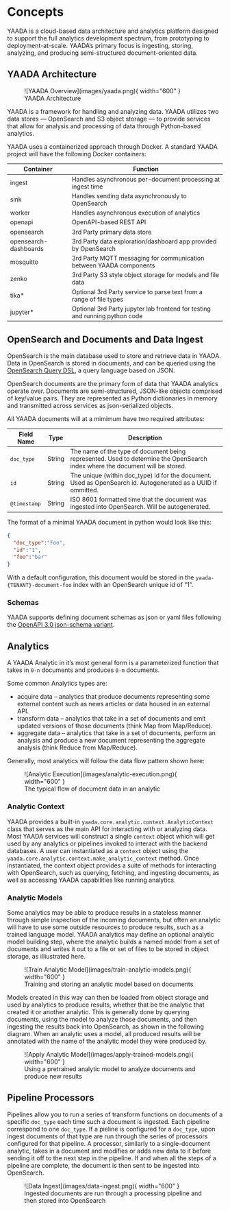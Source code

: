 # Concepts

YAADA is a cloud-based data architecture and analytics platform designed to support the full analytics development spectrum, from prototyping to deployment-at-scale. YAADA’s primary focus is ingesting, storing, analyzing, and producing semi-structured document-oriented data.

## YAADA Architecture

<figure markdown>
  ![YAADA Overview](images/yaada.png){ width="600" }
  <figcaption>YAADA Architecture</figcaption>
</figure>

YAADA is a framework for handling and analyzing data. YAADA utilizes two data stores — OpenSearch and S3 object storage — to provide services that allow for analysis and processing of data through Python-based analytics.

YAADA uses a containerized approach through Docker. A standard YAADA project will have the following Docker containers:

| Container     | Function                                                                    |
| ------------- | --------------------------------------------------------------------------- |
| ingest        | Handles asynchronous per-document processing at ingest time                 |
| sink          | Handles sending data asynchronously to OpenSearch                           |
| worker        | Handles asynchronous execution of analytics                                 |
| openapi       | OpenAPI-based REST API                                                      |
| opensearch    | 3rd Party primary data store                                                |
| opensearch-dashboards| 3rd Party data exploration/dashboard app provided by OpenSearch      |
| mosquitto     | 3rd Party MQTT messaging for communication between YAADA components         |
| zenko         | 3rd Party S3 style object storage for models and file data                  |
| tika*         | Optional 3rd Party service to parse text from a range of file types         |
| jupyter*      | Optional 3rd Party jupyter lab frontend for testing and running python code |

## OpenSearch and Documents and Data Ingest

OpenSearch is the main database used to store and retrieve data in YAADA. Data in OpenSearch is stored in documents, and can be queried using the [OpenSearch Query DSL](https://opensearch.org/docs/latest/query-dsl/), a query language based on JSON.

OpenSearch documents are the primary form of data that YAADA analytics operate over. Documents are semi-structured, JSON-like objects comprised of key/value pairs. They are represented as Python dictionaries in memory and transmitted across services as json-serialized objects.

All YAADA documents will at a mimimum have two required attributes:

| Field Name   | Type   | Description                                                                                                                     |
| ------------ | ------ | ------------------------------------------------------------------------------------------------------------------------------- |
| `doc_type`   | String | The name of the type of document being represented. Used to determine the OpenSearch index where the document will be stored.|
| `id`         | String | The unique (within doc_type) id for the document. Used as OpenSearch id. Autogenerated as a UUID if ommitted.                |
| `@timestamp` | String | ISO 8601 formatted time that the document was ingested into OpenSearch. Will be autogenerated.                               |

The format of a minimal YAADA document in python would look like this:

```json
{
  "doc_type":"Foo",
  "id":"1",
  "foo":"bar"
}
```

With a default configuration, this document would be stored in the `yaada-{TENANT}-document-foo` index with an OpenSearch unique id of “1”.

### Schemas
YAADA supports defining document schemas as json or yaml files following the [OpenAPI 3.0 json-schema variant](https://spec.openapis.org/oas/v3.0.0.html#schema-object).

## Analytics

A YAADA Analytic in it’s most general form is a parameterized function that takes in `0-n` documents and produces `0-m` documents.

Some common Analytics types are:

- acquire data – analytics that produce documents representing some external content such as news articles or data housed in an external API.
- transform data – analytics that take in a set of documents and emit updated versions of those documents (think Map from Map/Reduce).
- aggregate data – analytics that take in a set of documents, perform an analysis and produce a new document representing the aggregate analysis (think Reduce from Map/Reduce).

Generally, most analytics will follow the data flow pattern shown here:

<figure markdown>
  ![Analytic Execution](images/analytic-execution.png){ width="600" }
  <figcaption>The typical flow of document data in an analytic</figcaption>
</figure>

### Analytic Context
YAADA provides a built-in `yaada.core.analytic.context.AnalyticContext` class that serves as the main API for interacting with or analyzing data. Most YAADA services will construct a single `context` object which will get used by any analytics or pipelines invoked to interact with the backend databases. A user can instantiated as a `context` object using the `yaada.core.analytic.context.make_analytic_context` method. Once instantiated, the context object provides a suite of methods for interacting with OpenSearch, such as querying, fetching, and ingesting documents, as well as accessing YAADA capabilities like running analytics.


### Analytic Models
Some analytics may be able to produce results in a stateless manner through simple inspection of the incoming documents, but often an analytic will have to use some outside resources to produce results, such as a trained language model. YAADA analytics may define an optional analytic model building step, where the analytic builds a named model from a set of documents and writes it out to a file or set of files to be stored in object storage, as illiustrated here.

<figure markdown>
  ![Train Analytic Model](images/train-analytic-models.png){ width="600" }
  <figcaption>Training and storing an analytic model based on documents</figcaption>
</figure>

Models created in this way can then be loaded from object storage and used by analytics to produce results, whether that be the analytic that created it or another analytic. This is generally done by querying documents, using the model to analyze those documents, and then ingesting the results back into OpenSearch, as shown in the following diagram. When an analytic uses a model, all produced results will be annotated with the name of the analytic model they were produced by.

<figure markdown>
  ![Apply Analytic Model](images/apply-trained-models.png){ width="600" }
  <figcaption>Using a pretrained analytic model to analyze documents and produce new results</figcaption>
</figure>

## Pipeline Processors

Pipelines allow you to run a series of transform functions on documents of a specific `doc_type` each time such a document is ingested. Each pipeline correspond to one `doc_type`. If a pieline is configured for a `doc_type`, upon ingest documents of that type are run through the series of processors configured for that pipeline. A processor, similarly to a single-document analytic, takes in a document and modifies or adds new data to it before sending it off to the next step in the pipeline. If and when all the steps of a pipeline are complete, the document is then sent to be ingested into OpenSearch.

<figure markdown>
  ![Data Ingest](images/data-ingest.png){ width="600" }
  <figcaption>Ingested documents are run through a processing pipeline and then stored into OpenSearch</figcaption>
</figure>